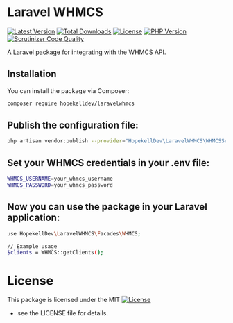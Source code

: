 # Laravel WHMCS

[![Latest Version](https://img.shields.io/packagist/v/hopekelldev/laravelwhmcs.svg?style=flat-square)](https://packagist.org/packages/hopekelldev/laravelwhmcs)
[![Total Downloads](https://img.shields.io/packagist/dt/hopekelldev/laravelwhmcs.svg?style=flat-square)](https://packagist.org/packages/hopekelldev/laravelwhmcs)
[![License](https://img.shields.io/github/license/HopekellDev/laravelwhmcs.svg?style=flat-square)](https://github.com/HopekellDev/laravelwhmcs/blob/master/LICENSE)
[![PHP Version](https://img.shields.io/packagist/php-v/hopekelldev/laravelwhmcs.svg?style=flat-square)](https://php.net)
[![Scrutinizer Code Quality](https://img.shields.io/scrutinizer/quality/g/HopekellDev/laravelwhmcs/master.svg?style=flat-square)](https://scrutinizer-ci.com/g/HopekellDev/laravelwhmcs/)

A Laravel package for integrating with the WHMCS API.

## Installation

You can install the package via Composer:

```bash
composer require hopekelldev/laravelwhmcs
```
## Publish the configuration file:

```bash
php artisan vendor:publish --provider="HopekellDev\LaravelWHMCS\WHMCSServiceProvider" --tag="config"
```

## Set your WHMCS credentials in your .env file:

```bash
WHMCS_USERNAME=your_whmcs_username
WHMCS_PASSWORD=your_whmcs_password
```
## Now you can use the package in your Laravel application:
```bash
use HopekellDev\LaravelWHMCS\Facades\WHMCS;

// Example usage
$clients = WHMCS::getClients();
```
# License
This package is licensed under the MIT [![License](https://img.shields.io/github/license/HopekellDev/laravelwhmcs.svg?style=flat-square)](https://github.com/HopekellDev/laravelwhmcs/blob/master/LICENSE)
 - see the LICENSE file for details.